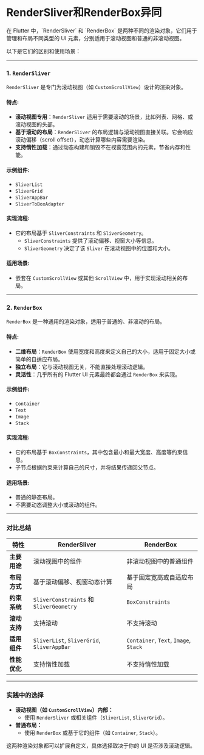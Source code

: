 <h1> RenderSliver和RenderBox异同 </h1>
在 Flutter 中，`RenderSliver` 和 `RenderBox` 是两种不同的渲染对象，它们用于管理和布局不同类型的 UI 元素，分别适用于滚动视图和普通的非滚动视图。

以下是它们的区别和使用场景：

---

### **1. `RenderSliver`**
`RenderSliver` 是专门为滚动视图（如 `CustomScrollView`）设计的渲染对象。

#### **特点**:
- **滚动视图专用**：`RenderSliver` 适用于需要滚动的场景，比如列表、网格、或滚动视图的头部。
- **基于滚动的布局**：`RenderSliver` 的布局逻辑与滚动视图直接关联。它会响应滚动偏移（scroll offset），动态计算哪些内容需要渲染。
- **支持惰性加载**：通过动态构建和销毁不在视窗范围内的元素，节省内存和性能。

#### **示例组件**:
- `SliverList`
- `SliverGrid`
- `SliverAppBar`
- `SliverToBoxAdapter`

#### **实现流程**:
- 它的布局基于 `SliverConstraints` 和 `SliverGeometry`。
  - `SliverConstraints` 提供了滚动偏移、视窗大小等信息。
  - `SliverGeometry` 决定了该 `Sliver` 在滚动视图中的位置和大小。

#### **适用场景**:
- 嵌套在 `CustomScrollView` 或其他 `ScrollView` 中，用于实现滚动相关的布局。

---

### **2. `RenderBox`**
`RenderBox` 是一种通用的渲染对象，适用于普通的、非滚动的布局。

#### **特点**:
- **二维布局**：`RenderBox` 使用宽度和高度来定义自己的大小，适用于固定大小或简单的自适应布局。
- **独立布局**：它与滚动视图无关，不能直接处理滚动逻辑。
- **灵活性**：几乎所有的 Flutter UI 元素最终都会通过 `RenderBox` 来实现。

#### **示例组件**:
- `Container`
- `Text`
- `Image`
- `Stack`

#### **实现流程**:
- 它的布局基于 `BoxConstraints`，其中包含最小和最大宽度、高度等约束信息。
- 子节点根据约束来计算自己的尺寸，并将结果传递回父节点。

#### **适用场景**:
- 普通的静态布局。
- 不需要动态调整大小或滚动的组件。

---

### **对比总结**

| **特性**             | **RenderSliver**                                    | **RenderBox**                          |
|----------------------|----------------------------------------------------|---------------------------------------|
| **主要用途**         | 滚动视图中的组件                                    | 非滚动视图中的普通组件                 |
| **布局方式**         | 基于滚动偏移、视窗动态计算                          | 基于固定宽高或自适应布局               |
| **约束系统**         | `SliverConstraints` 和 `SliverGeometry`             | `BoxConstraints`                      |
| **滚动支持**         | 支持滚动                                           | 不支持滚动                            |
| **适用组件**         | `SliverList`, `SliverGrid`, `SliverAppBar`           | `Container`, `Text`, `Image`, `Stack` |
| **性能优化**         | 支持惰性加载                                       | 不支持惰性加载                        |

---

### **实践中的选择**
- **滚动视图（如 `CustomScrollView`）内部：**
  - 使用 `RenderSliver` 或相关组件（`SliverList`, `SliverGrid`）。
- **普通布局：**
  - 使用 `RenderBox` 或基于它的组件（如 `Container`, `Stack`）。

这两种渲染对象都可以扩展自定义，具体选择取决于你的 UI 是否涉及滚动逻辑。
